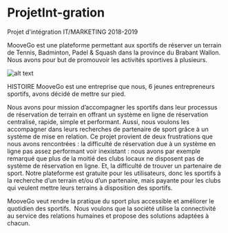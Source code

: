 # ProjetInt-gration
Projet d'intégration IT/MARKETING 2018-2019


MooveGo est une plateforme permettant aux sportifs de réserver un terrain de Tennis, Badminton, Padel & Squash dans la province du Brabant Wallon. Nous avons pour but de promouvoir les activités sportives à plusieurs.



![alt text](http://www.moovego.be:8080/assets/img/logonoir.png "Logo Title Text 1")


HISTOIRE
MooveGo est une entreprise que nous, 6 jeunes entrepreneurs sportifs, avons décidé de mettre sur pied.

Nous avons pour mission d’accompagner les sportifs dans leur processus de réservation de terrain en offrant un système en ligne de réservation centralisé, rapide, simple et performant. Aussi, nous voulons les accompagner dans leurs recherches de partenaire de sport grâce à un système de mise en relation. Ce projet provient de deux frustrations que nous avons rencontrées : la difficulté de réservation due à un système en ligne pas assez performant voir inexistant : nous avons par exemple remarqué que plus de la moitié des clubs locaux ne disposent pas de système de réservation en ligne. Et, la difficulté de trouver un partenaire de sport. Notre plateforme est gratuite pour les utilisateurs, donc les sportifs à la recherche d’un terrain et/ou d’un partenaire, mais payante pour les clubs qui veulent mettre leurs terrains à disposition des sportifs.

MooveGo veut rendre la pratique du sport plus accessible et améliorer le quotidien des sportifs. ​ Nous voulons que la société utilise la connectivité au service des relations humaines et propose des solutions adaptées à chacun.
